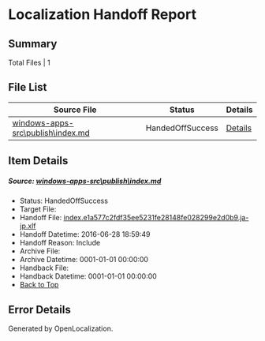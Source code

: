 # <a name='report-top'></a> Localization Handoff Report

## Summary
 Total Files | 1

## File List
 Source File | Status | Details 
 ----------- | ------ | ------- 
 [windows-apps-src\publish\index.md](https://github.com/Microsoft/windows-apps/blob/c13c51c26998fba4bf54c221905fc917ccac3035/windows-apps-src/publish/index.md) | HandedOffSuccess | [Details](#ff3988998951ae8569dc6d8fd2f28ba19b509c6f3615)

## Item Details
##### <a name='ff3988998951ae8569dc6d8fd2f28ba19b509c6f3615'></a> Source: [windows-apps-src\publish\index.md](https://github.com/Microsoft/windows-apps/blob/c13c51c26998fba4bf54c221905fc917ccac3035/windows-apps-src/publish/index.md)
* Status: HandedOffSuccess
* Target File: 
* Handoff File: [index.e1a577c2fdf35ee5231fe28148fe028299e2d0b9.ja-jp.xlf](https://github.com/Microsoft/WDG.handoff/blob/1fcc4f919c0b218b3de882f8775d26de7c0b974d/ol-handoff/Microsoft/windows-apps.ja-jp/master/index.e1a577c2fdf35ee5231fe28148fe028299e2d0b9.ja-jp.xlf)
* Handoff Datetime: 2016-06-28 18:59:49
* Handoff Reason: Include
* Archive File: 
* Archive Datetime: 0001-01-01 00:00:00
* Handback File: 
* Handback Datetime: 0001-01-01 00:00:00
* [Back to Top](#report-top)


## Error Details

Generated by OpenLocalization.
